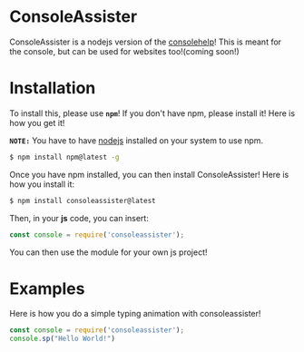 # ConsoleAssister

ConsoleAssister is a nodejs version of the [consolehelp](https://github.com/darkdarcool/consolehelp)! This is meant for the console, but can be used for websites too!(coming soon!)

# Installation 

To install this, please use **`npm`**! If you don't have npm, please install it! Here is how you get it!

**`NOTE:`** You have to have [nodejs](https://nodejs.org) installed on your system to use npm.

``` bash
$ npm install npm@latest -g
```

Once you have npm installed, you can then install ConsoleAssister! Here is how you install it:

``` bash
$ npm install consoleassister@latest
```

Then, in your **js** code, you can insert:

``` js
const console = require('consoleassister');
```

You can then use the module for your own js project!

# Examples

Here is how you do a simple typing animation with consoleassister!

``` js
const console = require('consoleassister');
console.sp("Hello World!")
```
